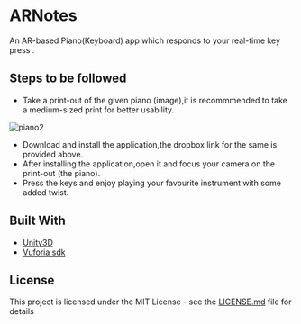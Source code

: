 # ARNotes

An AR-based Piano(Keyboard) app which responds to your real-time key press .  


## Steps to be followed

 * Take a print-out of the given piano (image),it is recommmended to take a medium-sized print for better usability.
 
![piano2](https://user-images.githubusercontent.com/31897425/41667362-627207a0-74ca-11e8-857f-dfa96e5a36b6.jpg)

* Download and install the application,the dropbox link for the same is provided above.
* After installing the application,open it and focus your camera on the print-out (the piano).
* Press the keys and enjoy playing your favourite instrument with some added twist.



## Built With

* [Unity3D](https://unity3d.com/)
* [Vuforia sdk](https://www.vuforia.com/)


## License

This project is licensed under the MIT License - see the [LICENSE.md](LICENSE.md) file for details




